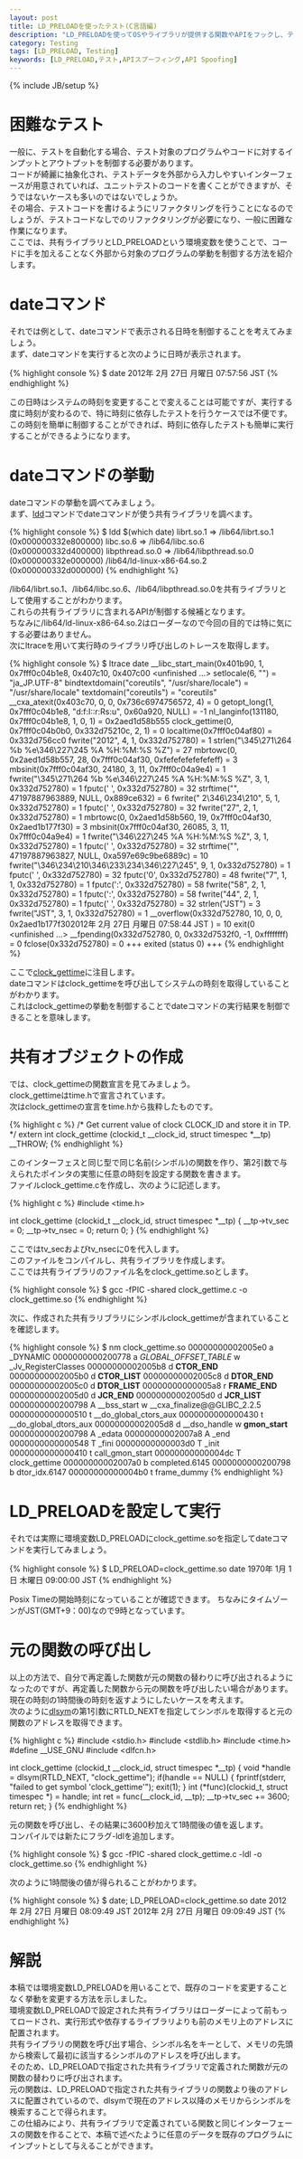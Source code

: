 ```yaml
---
layout: post
title: LD_PRELOADを使ったテスト(C言語編)
description: "LD_PRELOADを使ってOSやライブラリが提供する関数やAPIをフックし、テストに応用する方法を示します"
category: Testing
tags: [LD_PRELOAD, Testing]
keywords: [LD_PRELOAD,テスト,APIスプーフィング,API Spoofing]
---
```

{% include JB/setup %}

# 困難なテスト
一般に、テストを自動化する場合、テスト対象のプログラムやコードに対するインプットとアウトプットを制御する必要があります。  
コードが綺麗に抽象化され、テストデータを外部から入力しやすいインターフェースが用意されていれば、ユニットテストのコードを書くことができますが、そうではないケースも多いのではないでしょうか。  
その場合、テストコードを書けるようにリファクタリングを行うことになるのでしょうが、テストコードなしでのリファクタリングが必要になり、一般に困難な作業になります。  
ここでは、共有ライブラリとLD_PRELOADという環境変数を使うことで、コードに手を加えることなく外部から対象のプログラムの挙動を制御する方法を紹介します。

# dateコマンド
それでは例として、dateコマンドで表示される日時を制御することを考えてみましょう。  
まず、dateコマンドを実行すると次のように日時が表示されます。

{% highlight console %}
$ date
2012年  2月 27日 月曜日 07:57:56 JST
{% endhighlight %}

この日時はシステムの時刻を変更することで変えることは可能ですが、実行する度に時刻が変わるので、特に時刻に依存したテストを行うケースでは不便です。  
この時刻を簡単に制御することができれば、時刻に依存したテストも簡単に実行することができるようになります。

# dateコマンドの挙動
dateコマンドの挙動を調べてみましょう。  
まず、[ldd](http://linuxjm.sourceforge.jp/html/ld.so/man1/ldd.1.html)コマンドでdateコマンドが使う共有ライブラリを調べます。

{% highlight console %}
$ ldd $(which date)
    librt.so.1 => /lib64/librt.so.1 (0x000000332e800000)
    libc.so.6 => /lib64/libc.so.6 (0x000000332d400000)
    libpthread.so.0 => /lib64/libpthread.so.0 (0x000000332e000000)
    /lib64/ld-linux-x86-64.so.2 (0x000000332d000000)
{% endhighlight %}

/lib64/librt.so.1、/lib64/libc.so.6、/lib64/libpthread.so.0を共有ライブラリとして使用することがわかります。  
これらの共有ライブラリに含まれるAPIが制御する候補となります。  
ちなみに/lib64/ld-linux-x86-64.so.2はローダーなので今回の目的では特に気にする必要はありません。  
次にltraceを用いて実行時のライブラリ呼び出しのトレースを取得します。

{% highlight console %}
$ ltrace date
__libc_start_main(0x401b90, 1, 0x7fff0c04b1e8, 0x407c10, 0x407c00 <unfinished ...>
setlocale(6, "")                                 = "ja_JP.UTF-8"
bindtextdomain("coreutils", "/usr/share/locale") = "/usr/share/locale"
textdomain("coreutils")                          = "coreutils"
__cxa_atexit(0x403c70, 0, 0, 0x736c6974756572, 4) = 0
getopt_long(1, 0x7fff0c04b1e8, "d:f:I::r:Rs:u", 0x60a920, NULL) = -1
nl_langinfo(131180, 0x7fff0c04b1e8, 1, 0, 1)     = 0x2aed1d58b555
clock_gettime(0, 0x7fff0c04b0b0, 0x332d75210c, 2, 1) = 0
localtime(0x7fff0c04af80)                        = 0x332d756cc0
fwrite("2012", 4, 1, 0x332d752780)               = 1
strlen("\345\271\264 %b %e\346\227\245 %A %H:%M:%S %Z") = 27
mbrtowc(0, 0x2aed1d58b557, 28, 0x7fff0c04af30, 0xfefefefefefefeff) = 3
mbsinit(0x7fff0c04af30, 24180, 3, 11, 0x7fff0c04a9e4) = 1
fwrite("\345\271\264 %b %e\346\227\245 %A %H:%M:%S %Z", 3, 1, 0x332d752780) = 1
fputc(' ', 0x332d752780)                         = 32
strftime("", 47197887963889, NULL, 0x889ce632)   = 6
fwrite(" 2\346\234\210", 5, 1, 0x332d752780)     = 1
fputc(' ', 0x332d752780)                         = 32
fwrite("27", 2, 1, 0x332d752780)                 = 1
mbrtowc(0, 0x2aed1d58b560, 19, 0x7fff0c04af30, 0x2aed1b177f30) = 3
mbsinit(0x7fff0c04af30, 26085, 3, 11, 0x7fff0c04a9e4) = 1
fwrite("\346\227\245 %A %H:%M:%S %Z", 3, 1, 0x332d752780) = 1
fputc(' ', 0x332d752780)                         = 32
strftime("", 47197887963827, NULL, 0xa597e69c9be6889c) = 10
fwrite("\346\234\210\346\233\234\346\227\245", 9, 1, 0x332d752780) = 1
fputc(' ', 0x332d752780)                         = 32
fputc('0', 0x332d752780)                         = 48
fwrite("7", 1, 1, 0x332d752780)                  = 1
fputc(':', 0x332d752780)                         = 58
fwrite("58", 2, 1, 0x332d752780)                 = 1
fputc(':', 0x332d752780)                         = 58
fwrite("44", 2, 1, 0x332d752780)                 = 1
fputc(' ', 0x332d752780)                         = 32
strlen("JST")                                    = 3
fwrite("JST", 3, 1, 0x332d752780)                = 1
__overflow(0x332d752780, 10, 0, 0, 0x2aed1b177f302012年  2月 27日 月曜日 07:58:44 JST
) = 10
exit(0 <unfinished ...>
__fpending(0x332d752780, 0, 0x332d7532f0, -1, 0xffffffff) = 0
fclose(0x332d752780)                             = 0
+++ exited (status 0) +++
{% endhighlight %}

ここで[clock_gettime](http://linuxjm.sourceforge.jp/html/LDP_man-pages/man2/clock_gettime.2.html)に注目します。  
dateコマンドはclock_gettimeを呼び出してシステムの時刻を取得していることがわかります。  
これはclock_gettimeの挙動を制御することでdateコマンドの実行結果を制御できることを意味します。

# 共有オブジェクトの作成
では、clock_gettimeの関数宣言を見てみましょう。  
clock_gettimeはtime.hで宣言されています。  
次はclock_gettimeの宣言をtime.hから抜粋したものです。

{% highlight c %}
/* Get current value of clock CLOCK_ID and store it in TP.  */
extern int clock_gettime (clockid_t __clock_id, struct timespec *__tp) __THROW;
{% endhighlight %}

このインターフェスと同じ型で同じ名前(シンボル)の関数を作り、第2引数で与えられたポインタの実態に任意の時刻を設定する関数を書きます。  
ファイルclock_gettime.cを作成し、次のように記述します。

{% highlight c %}
#include <time.h>

int clock_gettime (clockid_t __clock_id, struct timespec *__tp)
{
  __tp->tv_sec  = 0;
  __tp->tv_nsec = 0;
  return 0;
}
{% endhighlight %}

ここではtv_secおよびtv_nsecに0を代入します。  
このファイルをコンパイルし、共有ライブラリを作成します。  
ここでは共有ライブラリのファイル名をclock_gettime.soとします。

{% highlight console %}
$ gcc -fPIC -shared clock_gettime.c -o clock_gettime.so
{% endhighlight %}

次に、作成された共有ラリブラリにシンボルclock_gettimeが含まれていることを確認します。

{% highlight console %}
$ nm clock_gettime.so 
00000000002005e0 a _DYNAMIC
0000000000200778 a _GLOBAL_OFFSET_TABLE_
                 w _Jv_RegisterClasses
00000000002005b8 d __CTOR_END__
00000000002005b0 d __CTOR_LIST__
00000000002005c8 d __DTOR_END__
00000000002005c0 d __DTOR_LIST__
00000000000005a8 r __FRAME_END__
00000000002005d0 d __JCR_END__
00000000002005d0 d __JCR_LIST__
0000000000200798 A __bss_start
                 w __cxa_finalize@@GLIBC_2.2.5
0000000000000510 t __do_global_ctors_aux
0000000000000430 t __do_global_dtors_aux
00000000002005d8 d __dso_handle
                 w __gmon_start__
0000000000200798 A _edata
00000000002007a8 A _end
0000000000000548 T _fini
00000000000003d0 T _init
0000000000000410 t call_gmon_start
00000000000004dc T clock_gettime
00000000002007a0 b completed.6145
0000000000200798 b dtor_idx.6147
00000000000004b0 t frame_dummy
{% endhighlight %}

# LD_PRELOADを設定して実行
それでは実際に環境変数LD_PRELOADにclock_gettime.soを指定してdateコマンドを実行してみましょう。

{% highlight console %}
$ LD_PRELOAD=clock_gettime.so date
1970年  1月  1日 木曜日 09:00:00 JST
{% endhighlight %}

Posix Timeの開始時刻になっていることが確認できます。
ちなみにタイムゾーンがJST(GMT+9：00)なので9時となっています。

# 元の関数の呼び出し
以上の方法で、自分で再定義した関数が元の関数の替わりに呼び出されるようになったのですが、再定義した関数から元の関数を呼び出したい場合があります。  
現在の時刻の1時間後の時刻を返すようにしたいケースを考えます。  
次のように[dlsym](http://linuxjm.sourceforge.jp/html/LDP_man-pages/man3/dlsym.3.html#lbAG)の第1引数にRTLD_NEXTを指定してシンボルを取得すると元の関数のアドレスを取得できます。

{% highlight c %}
#include <stdio.h>
#include <stdlib.h>
#include <time.h>
#define __USE_GNU
#include <dlfcn.h>

int clock_gettime (clockid_t __clock_id, struct timespec *__tp)
{
  void *handle = dlsym(RTLD_NEXT, "clock_gettime");
  if(handle == NULL)
  {
    fprintf(stderr, "failed to get symbol 'clock_gettime'");
    exit(1);
  }
  int (*func)(clockid_t, struct timespec *) = handle;
  int ret = func(__clock_id, __tp);
  __tp->tv_sec += 3600;
  return ret;
}
{% endhighlight %}

元の関数を呼び出し、その結果に3600秒加えて1時間後の値を返します。  
コンパイルでは新たにフラグ-ldlを追加します。

{% highlight console %}
$ gcc -fPIC -shared clock_gettime.c -ldl -o clock_gettime.so
{% endhighlight %}

次のように1時間後の値が得られることがわかります。

{% highlight console %}
$ date; LD_PRELOAD=clock_gettime.so date
2012年  2月 27日 月曜日 08:09:49 JST
2012年  2月 27日 月曜日 09:09:49 JST
{% endhighlight %}

# 解説
本稿では環境変数LD_PRELOADを用いることで、既存のコードを変更することなく挙動を変更する方法を示しました。  
環境変数LD_PRELOADで設定された共有ライブラリはローダーによって前もってロードされ、実行形式や依存するライブラリよりも前のメモリ上のアドレスに配置されます。  
共有ライブラリの関数を呼び出す場合、シンボル名をキーとして、メモリの先頭から検索して最初に該当するシンボルのアドレスを呼び出します。  
そのため、LD_PRELOADで指定された共有ライブラリで定義された関数が元の関数の替わりに呼び出されます。  
元の関数は、LD_PRELOADで指定された共有ライブラリの関数より後のアドレスに配置されているので、dlsymで現在のアドレス以降のメモリからシンボルを検索することで得られます。  
この仕組みにより、共有ライブラリで定義されている関数と同じインターフェースの関数を作ることで、本稿で述べたように任意のデータを既存のプログラムにインプットとして与えることができます。
